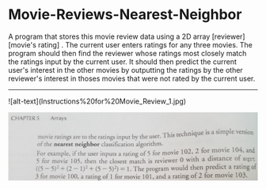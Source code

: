 # Movie-Reviews-Nearest-Neighbor
A program that stores this movie review data using a 2D array [reviewer][movie's rating] . The current user enters ratings for any three movies. The program should then find the reviewer whose ratings most closely match the ratings input by the current user. It should then predict the current user's interest in the other movies by outputting the ratings by the other reviewer's interest in thoses movies that were not rated by the current user.
<hr>
![alt-text](Instructions%20for%20Movie_Review_1.jpg)

![alt-text](Instructions%20for%20Movie_Review_2.jpg)
